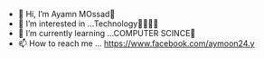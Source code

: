 - 👋 Hi, I’m Ayamn MOssad🧡
- 👀 I’m interested in ...Technology🧡🧡🧡🧡
- 🌱 I’m currently learning ...COMPUTER SCINCE🧡 
- 📫 How to reach me ... https://www.facebook.com/aymoon24.y


<!---
eng-ayman-mo/eng-ayman-mo is a ✨ special ✨ repository because its `README.md` (this file) appears on your GitHub profile.
You can click the Preview link to take a look at your changes.
--->
